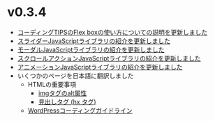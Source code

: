# v0.3.4

- [コーディングTIPSのFlex boxの使い方についての説明を更新しました](/docs/html/tips/flex)
- [スライダーJavaScriptライブラリの紹介を更新しました](/docs/javascript/slider)
- [モーダルJavaScriptライブラリの紹介を更新しました](/docs/javascript/modal)
- [スクロールアクションJavaScriptライブラリの紹介を更新しました](/docs/javascript/scroll)
- [アニメーションJavaScriptライブラリの紹介を更新しました](/docs/javascript/animation)
- いくつかのページを日本語に翻訳しました
  - HTMLの重要事項
    - [imgタグのalt属性](/docs/html/basic/important/alt)
    - [見出しタグ (hx タグ)](/docs/html/basic/important/headline)
  - [WordPressコーディングガイドライン](/docs/wordpress)

<!-- truncate -->
